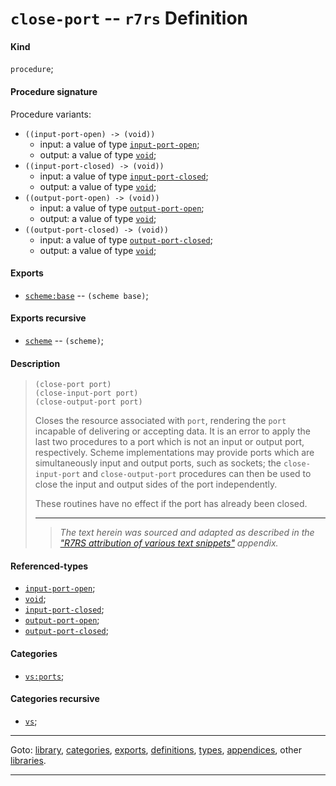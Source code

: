 

<a id='definition__r7rs__close-port'></a>

# `close-port` -- `r7rs` Definition


<a id='definition__r7rs__close-port__kind'></a>

#### Kind

`procedure`;


<a id='definition__r7rs__close-port__procedure-signature'></a>

#### Procedure signature

Procedure variants:
 * `((input-port-open) -> (void))`
   * input: a value of type [`input-port-open`](../../r7rs/types/input-port-open.md#type__r7rs__input-port-open);
   * output: a value of type [`void`](../../r7rs/types/void.md#type__r7rs__void);
 * `((input-port-closed) -> (void))`
   * input: a value of type [`input-port-closed`](../../r7rs/types/input-port-closed.md#type__r7rs__input-port-closed);
   * output: a value of type [`void`](../../r7rs/types/void.md#type__r7rs__void);
 * `((output-port-open) -> (void))`
   * input: a value of type [`output-port-open`](../../r7rs/types/output-port-open.md#type__r7rs__output-port-open);
   * output: a value of type [`void`](../../r7rs/types/void.md#type__r7rs__void);
 * `((output-port-closed) -> (void))`
   * input: a value of type [`output-port-closed`](../../r7rs/types/output-port-closed.md#type__r7rs__output-port-closed);
   * output: a value of type [`void`](../../r7rs/types/void.md#type__r7rs__void);


<a id='definition__r7rs__close-port__exports'></a>

#### Exports

 * [`scheme:base`](../../r7rs/exports/scheme_3a_base.md#export__r7rs__scheme_3a_base) -- `(scheme base)`;


<a id='definition__r7rs__close-port__exports-recursive'></a>

#### Exports recursive

 * [`scheme`](../../r7rs/exports/scheme.md#export__r7rs__scheme) -- `(scheme)`;


<a id='definition__r7rs__close-port__description'></a>

#### Description

> ````
> (close-port port)
> (close-input-port port)
> (close-output-port port)
> ````
> 
> 
> Closes the resource associated with `port`, rendering the `port`
> incapable of delivering or accepting data.
> It is an error
> to apply the last two procedures to a port which is not an input
> or output port, respectively.
> Scheme implementations may provide ports which are simultaneously
> input and output ports, such as sockets; the `close-input-port`
> and `close-output-port` procedures can then be used to close the
> input and output sides of the port independently.
> 
> These routines have no effect if the port has already been closed.
> 
> 
> ----
> > *The text herein was sourced and adapted as described in the ["R7RS attribution of various text snippets"](../../r7rs/appendices/attribution.md#appendix__r7rs__attribution) appendix.*


<a id='definition__r7rs__close-port__referenced-types'></a>

#### Referenced-types

 * [`input-port-open`](../../r7rs/types/input-port-open.md#type__r7rs__input-port-open);
 * [`void`](../../r7rs/types/void.md#type__r7rs__void);
 * [`input-port-closed`](../../r7rs/types/input-port-closed.md#type__r7rs__input-port-closed);
 * [`output-port-open`](../../r7rs/types/output-port-open.md#type__r7rs__output-port-open);
 * [`output-port-closed`](../../r7rs/types/output-port-closed.md#type__r7rs__output-port-closed);


<a id='definition__r7rs__close-port__categories'></a>

#### Categories

 * [`vs:ports`](../../r7rs/categories/vs_3a_ports.md#category__r7rs__vs_3a_ports);


<a id='definition__r7rs__close-port__categories-recursive'></a>

#### Categories recursive

 * [`vs`](../../r7rs/categories/vs.md#category__r7rs__vs);

----

Goto: [library](../../r7rs/_index.md#library__r7rs), [categories](../../r7rs/categories/_index.md#toc__r7rs__categories), [exports](../../r7rs/exports/_index.md#toc__r7rs__exports), [definitions](../../r7rs/definitions/_index.md#toc__r7rs__definitions), [types](../../r7rs/types/_index.md#toc__r7rs__types), [appendices](../../r7rs/appendices/_index.md#toc__r7rs__appendices), other [libraries](../../_libraries.md#toc__libraries).

----

